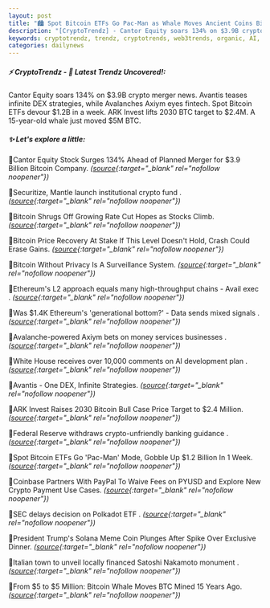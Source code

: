 ```yaml
---
layout: post
title: "🏙️ Spot Bitcoin ETFs Go Pac-Man as Whale Moves Ancient Coins Bitcoin News"
description: "[CryptoTrendz] - Cantor Equity soars 134% on $3.9B crypto merger news. Avantis teases infinite DEX strategies, while Avalanches Axiym eyes fintech. Spot Bitcoin ETFs devour $1.2B in a week. ARK Invest lifts 2030 BTC target to $2.4M. A 15-year-old whale just moved $5M BTC."
keywords: cryptotrendz, trendz, cryptotrends, web3trends, organic, AI, Bitcoin, crypto, banking, BTC
categories: dailynews
---
```


##### ⚡ CryptoTrendz - 📌 *Latest Trendz Uncovered!:*

Cantor Equity soars 134% on $3.9B crypto merger news. Avantis teases infinite DEX strategies, while Avalanches Axiym eyes fintech. Spot Bitcoin ETFs devour $1.2B in a week. ARK Invest lifts 2030 BTC target to $2.4M. A 15-year-old whale just moved $5M BTC.

##### ✨ *Let's explore a little:*


🔹Cantor Equity Stock Surges 134% Ahead of Planned Merger for $3.9 Billion Bitcoin Company. *([source](https://s.avyag.com/nv1k){:target="_blank" rel="nofollow noopener"})*

🔹Securitize, Mantle launch institutional crypto fund . *([source](https://s.avyag.com/pvo3){:target="_blank" rel="nofollow noopener"})*

🔹Bitcoin Shrugs Off Growing Rate Cut Hopes as Stocks Climb. *([source](https://s.avyag.com/ljgl){:target="_blank" rel="nofollow noopener"})*

🔹Bitcoin Price Recovery At Stake If This Level Doesn't Hold, Crash Could Erase Gains. *([source](https://s.avyag.com/pgxi){:target="_blank" rel="nofollow noopener"})*

🔹Bitcoin Without Privacy Is A Surveillance System. *([source](https://s.avyag.com/w4fc){:target="_blank" rel="nofollow noopener"})*

🔹Ethereum's L2 approach equals many high-throughput chains - Avail exec . *([source](https://s.avyag.com/oy5w){:target="_blank" rel="nofollow noopener"})*

🔹Was $1.4K Ethereum's 'generational bottom?' - Data sends mixed signals . *([source](https://s.avyag.com/um9b){:target="_blank" rel="nofollow noopener"})*

🔹Avalanche-powered Axiym bets on money services businesses . *([source](https://s.avyag.com/61zr){:target="_blank" rel="nofollow noopener"})*

🔹White House receives over 10,000 comments on AI development plan . *([source](https://s.avyag.com/ci79){:target="_blank" rel="nofollow noopener"})*

🔹Avantis - One DEX, Infinite Strategies. *([source](https://s.avyag.com/3pco){:target="_blank" rel="nofollow noopener"})*

🔹ARK Invest Raises 2030 Bitcoin Bull Case Price Target to $2.4 Million. *([source](https://s.avyag.com/5rmx){:target="_blank" rel="nofollow noopener"})*

🔹Federal Reserve withdraws crypto-unfriendly banking guidance . *([source](https://s.avyag.com/z4ub){:target="_blank" rel="nofollow noopener"})*

🔹Spot Bitcoin ETFs Go 'Pac-Man' Mode, Gobble Up $1.2 Billion In 1 Week. *([source](https://s.avyag.com/3d3y){:target="_blank" rel="nofollow noopener"})*

🔹Coinbase Partners With PayPal To Waive Fees on PYUSD and Explore New Crypto Payment Use Cases. *([source](https://s.avyag.com/2idq){:target="_blank" rel="nofollow noopener"})*

🔹SEC delays decision on Polkadot ETF . *([source](https://s.avyag.com/yq7b){:target="_blank" rel="nofollow noopener"})*

🔹President Trump's Solana Meme Coin Plunges After Spike Over Exclusive Dinner. *([source](https://s.avyag.com/7db6){:target="_blank" rel="nofollow noopener"})*

🔹Italian town to unveil locally financed Satoshi Nakamoto monument . *([source](https://s.avyag.com/gb1v){:target="_blank" rel="nofollow noopener"})*

🔹From $5 to $5 Million: Bitcoin Whale Moves BTC Mined 15 Years Ago. *([source](https://s.avyag.com/7psc){:target="_blank" rel="nofollow noopener"})*
